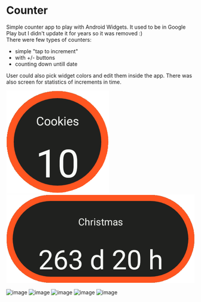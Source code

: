 # Counter

Simple counter app to play with Android Widgets. It used to be in Google Play but I didn't update it for years so it was removed :)  
There were few types of counters:
- simple "tap to increment" 
- with +/- buttons
- counting down untill date 

User could also pick widget colors and edit them inside the app. There was also screen for statistics of increments in time.


![image](https://github.com/asvid/Counter/blob/master/graphics/counter.png)
![image](https://github.com/asvid/Counter/blob/master/graphics/downCounter.png)


![image](https://github.com/asvid/Counter/assets/7517012/8f1e9e10-ce8e-4957-bbf0-bc4bfdb5e988)
![image](https://github.com/asvid/Counter/assets/7517012/b32aef7e-4ea9-452b-83bb-cc6b88a2c103)
![image](https://github.com/asvid/Counter/assets/7517012/88da4db2-b888-4fce-937e-73941aa56d1b)
![image](https://github.com/asvid/Counter/assets/7517012/fab290a9-27d6-4df1-b6ec-85db09274028)
![image](https://github.com/asvid/Counter/assets/7517012/ad1bf9ca-9c9c-4c54-ae4a-39934c66748c)
